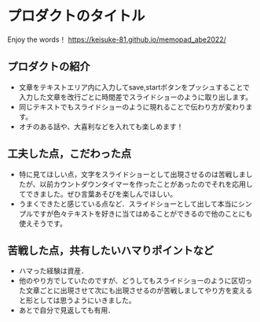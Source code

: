 # プロダクトのタイトル
Enjoy the words！
https://keisuke-81.github.io/memopad_abe2022/
## プロダクトの紹介

- 文章をテキストエリア内に入力してsave,startボタンをプッシュすることで入力した文章を改行ごとに時間差でスライドショーのように取り出します。
- 同じテキストでもスライドショーのように現れることで伝わり方が変わります。
- オチのある話や、大喜利などを入れても楽しめます！

## 工夫した点，こだわった点

- 特に見てほしい点，文字をスライドショーとして出現させるのは苦戦しましたが、以前カウントダウンタイマーを作ったことがあったのでそれを応用してできました。ぜひ言葉あそびを楽しんでほしい。
- うまくできたと感じている点など．スライドショーとして出して本当にシンプルですが色々テキストを好きに当てはめることができるので他のことにも使えそうです。

## 苦戦した点，共有したいハマりポイントなど

- ハマった経験は資産．
- 他のやり方でしていたのですが、どうしてもスライドショーのように区切った文章ごとに出現させて次にも出現させるのが苦戦しましてやり方を変えると形としては思うようにいきました。
- あとで自分で見返しても有用．